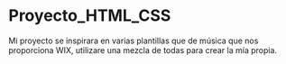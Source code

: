 # Proyecto_HTML_CSS

Mi proyecto se inspirara en varias plantillas que de música que nos proporciona WIX, utilizare una mezcla de todas para crear la mía propia.
